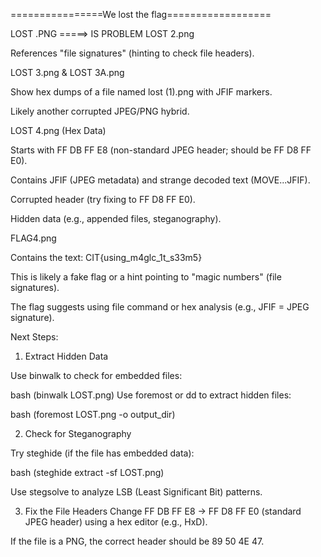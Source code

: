 ================We lost the flag==================

LOST .PNG  =====> IS PROBLEM
LOST 2.png

References "file signatures" (hinting to check file headers).

LOST 3.png & LOST 3A.png

Show hex dumps of a file named lost (1).png with JFIF markers.

Likely another corrupted JPEG/PNG hybrid.

LOST 4.png (Hex Data)

Starts with FF DB FF E8 (non-standard JPEG header; should be FF D8 FF E0).

Contains JFIF (JPEG metadata) and strange decoded text (MOVE...JFIF).

Corrupted header (try fixing to FF D8 FF E0).

Hidden data (e.g., appended files, steganography).

FLAG4.png

Contains the text: CIT{using_m4glc_1t_s33m5}

This is likely a fake flag or a hint pointing to "magic numbers" (file signatures).

The flag suggests using file command or hex analysis (e.g., JFIF = JPEG signature).

Next Steps:

1. Extract Hidden Data
   
Use binwalk to check for embedded files:

bash
(binwalk LOST.png)
Use foremost or dd to extract hidden files:

bash
(foremost LOST.png -o output_dir)

2. Check for Steganography
   
Try steghide (if the file has embedded data):

bash
(steghide extract -sf LOST.png)

Use stegsolve to analyze LSB (Least Significant Bit) patterns.

3. Fix the File Headers
Change FF DB FF E8 → FF D8 FF E0 (standard JPEG header) using a hex editor (e.g., HxD).

If the file is a PNG, the correct header should be 89 50 4E 47.
